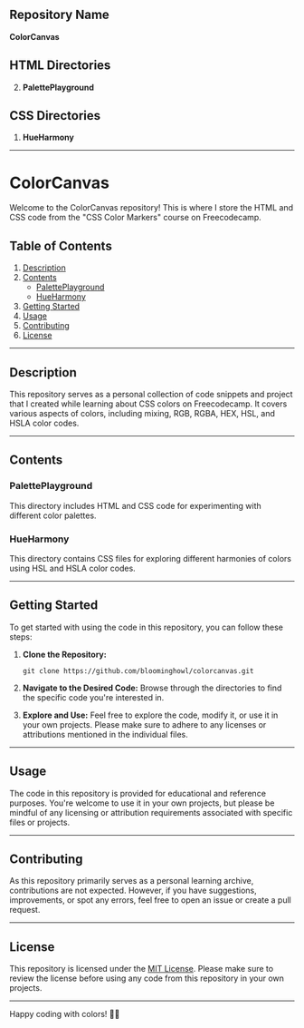 ## Repository Name
**ColorCanvas**

## HTML Directories
2. **PalettePlayground**

## CSS Directories
1. **HueHarmony**

---

# ColorCanvas

Welcome to the ColorCanvas repository! This is where I store the HTML and CSS code from the "CSS Color Markers" course on Freecodecamp.

## Table of Contents

1. [Description](#description)
2. [Contents](#contents)
   - [PalettePlayground](#paletteplayground)
   - [HueHarmony](#hueharmony)
3. [Getting Started](#getting-started)
4. [Usage](#usage)
5. [Contributing](#contributing)
6. [License](#license)

---

## Description

This repository serves as a personal collection of code snippets and project that I created while learning about CSS colors on Freecodecamp. It covers various aspects of colors, including mixing, RGB, RGBA, HEX, HSL, and HSLA color codes.

---

## Contents

### PalettePlayground

This directory includes HTML and CSS code for experimenting with different color palettes.

### HueHarmony

This directory contains CSS files for exploring different harmonies of colors using HSL and HSLA color codes.

---

## Getting Started

To get started with using the code in this repository, you can follow these steps:

1. **Clone the Repository:**
   ```
   git clone https://github.com/bloominghowl/colorcanvas.git
   ```

2. **Navigate to the Desired Code:**
   Browse through the directories to find the specific code you're interested in.

3. **Explore and Use:**
   Feel free to explore the code, modify it, or use it in your own projects. Please make sure to adhere to any licenses or attributions mentioned in the individual files.

---

## Usage

The code in this repository is provided for educational and reference purposes. You're welcome to use it in your own projects, but please be mindful of any licensing or attribution requirements associated with specific files or projects.

---

## Contributing

As this repository primarily serves as a personal learning archive, contributions are not expected. However, if you have suggestions, improvements, or spot any errors, feel free to open an issue or create a pull request.

---

## License

This repository is licensed under the [MIT License](LICENSE). Please make sure to review the license before using any code from this repository in your own projects.

---

Happy coding with colors! 🌈🚀

